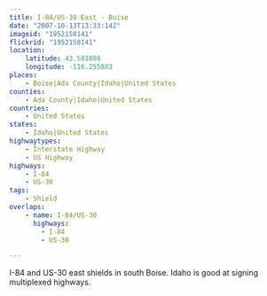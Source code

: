 ```yaml
---
title: I-84/US-30 East - Boise
date: "2007-10-13T13:33:14Z"
imageid: "1952158141"
flickrid: "1952158141"
location:
    latitude: 43.581088
    longitude: -116.255883
places:
    - Boise|Ada County|Idaho|United States
counties:
    - Ada County|Idaho|United States
countries:
    - United States
states:
    - Idaho|United States
highwaytypes:
    - Interstate Highway
    - US Highway
highways:
    - I-84
    - US-30
tags:
    - Shield
overlaps:
    - name: I-84/US-30
      highways:
        - I-84
        - US-30

---
```

I-84 and US-30 east shields in south Boise.  Idaho is good at signing multiplexed highways.